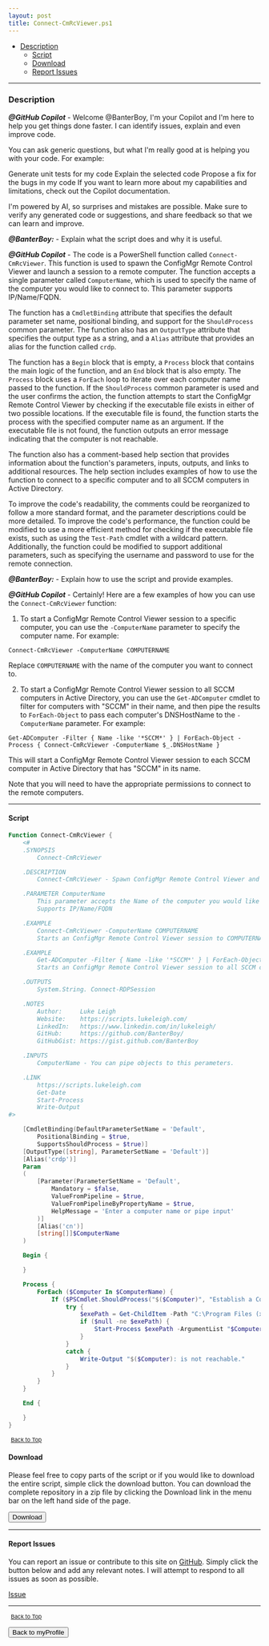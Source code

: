 ```yaml
---
layout: post
title: Connect-CmRcViewer.ps1
---
```


- [Description](#description)
  - [Script](#script)
  - [Download](#download)
  - [Report Issues](#report-issues)

---

### Description

**_@GitHub Copilot_** - Welcome @BanterBoy, I'm your Copilot and I'm here to help you get things done faster. I can identify issues, explain and even improve code.

You can ask generic questions, but what I'm really good at is helping you with your code. For example:

Generate unit tests for my code
Explain the selected code
Propose a fix for the bugs in my code
If you want to learn more about my capabilities and limitations, check out the Copilot documentation.

I'm powered by AI, so surprises and mistakes are possible. Make sure to verify any generated code or suggestions, and share feedback so that we can learn and improve.

**_@BanterBoy:_** - Explain what the script does and why it is useful.

**_@GitHub Copilot_** - The code is a PowerShell function called `Connect-CmRcViewer`. This function is used to spawn the ConfigMgr Remote Control Viewer and launch a session to a remote computer. The function accepts a single parameter called `ComputerName`, which is used to specify the name of the computer you would like to connect to. This parameter supports IP/Name/FQDN.

The function has a `CmdletBinding` attribute that specifies the default parameter set name, positional binding, and support for the `ShouldProcess` common parameter. The function also has an `OutputType` attribute that specifies the output type as a string, and a `Alias` attribute that provides an alias for the function called `crdp`.

The function has a `Begin` block that is empty, a `Process` block that contains the main logic of the function, and an `End` block that is also empty. The `Process` block uses a `ForEach` loop to iterate over each computer name passed to the function. If the `ShouldProcess` common parameter is used and the user confirms the action, the function attempts to start the ConfigMgr Remote Control Viewer by checking if the executable file exists in either of two possible locations. If the executable file is found, the function starts the process with the specified computer name as an argument. If the executable file is not found, the function outputs an error message indicating that the computer is not reachable.

The function also has a comment-based help section that provides information about the function's parameters, inputs, outputs, and links to additional resources. The help section includes examples of how to use the function to connect to a specific computer and to all SCCM computers in Active Directory.

To improve the code's readability, the comments could be reorganized to follow a more standard format, and the parameter descriptions could be more detailed. To improve the code's performance, the function could be modified to use a more efficient method for checking if the executable file exists, such as using the `Test-Path` cmdlet with a wildcard pattern. Additionally, the function could be modified to support additional parameters, such as specifying the username and password to use for the remote connection.

**_@BanterBoy:_** - Explain how to use the script and provide examples.

**_@GitHub Copilot_** - Certainly! Here are a few examples of how you can use the `Connect-CmRcViewer` function:

1. To start a ConfigMgr Remote Control Viewer session to a specific computer, you can use the `-ComputerName` parameter to specify the computer name. For example:

```
Connect-CmRcViewer -ComputerName COMPUTERNAME
```

Replace `COMPUTERNAME` with the name of the computer you want to connect to.

2. To start a ConfigMgr Remote Control Viewer session to all SCCM computers in Active Directory, you can use the `Get-ADComputer` cmdlet to filter for computers with "SCCM" in their name, and then pipe the results to `ForEach-Object` to pass each computer's DNSHostName to the `-ComputerName` parameter. For example:

```
Get-ADComputer -Filter { Name -like '*SCCM*' } | ForEach-Object -Process { Connect-CmRcViewer -ComputerName $_.DNSHostName }
```

This will start a ConfigMgr Remote Control Viewer session to each SCCM computer in Active Directory that has "SCCM" in its name.

Note that you will need to have the appropriate permissions to connect to the remote computers.

---

#### Script

```powershell
Function Connect-CmRcViewer {
	<#
	.SYNOPSIS
		Connect-CmRcViewer

	.DESCRIPTION
		Connect-CmRcViewer - Spawn ConfigMgr Remote Control Viewer and launches a session to a remote computer.

	.PARAMETER ComputerName
		This parameter accepts the Name of the computer you would like to connect to.
		Supports IP/Name/FQDN

	.EXAMPLE
		Connect-CmRcViewer -ComputerName COMPUTERNAME
		Starts an ConfigMgr Remote Control Viewer session to COMPUTERNAME

	.EXAMPLE
		Get-ADComputer -Filter { Name -like '*SCCM*' } | ForEach-Object -Process { Connect-CmRcViewer -ComputerName $_.DNSHostName }
		Starts an ConfigMgr Remote Control Viewer session to all SCCM computers in Active Directory

	.OUTPUTS
		System.String. Connect-RDPSession

	.NOTES
		Author:     Luke Leigh
		Website:    https://scripts.lukeleigh.com/
		LinkedIn:   https://www.linkedin.com/in/lukeleigh/
		GitHub:     https://github.com/BanterBoy/
		GitHubGist: https://gist.github.com/BanterBoy

	.INPUTS
		ComputerName - You can pipe objects to this perameters.

	.LINK
		https://scripts.lukeleigh.com
		Get-Date
		Start-Process
		Write-Output
#>

	[CmdletBinding(DefaultParameterSetName = 'Default',
		PositionalBinding = $true,
		SupportsShouldProcess = $true)]
	[OutputType([string], ParameterSetName = 'Default')]
	[Alias('crdp')]
	Param
	(
		[Parameter(ParameterSetName = 'Default',
			Mandatory = $false,
			ValueFromPipeline = $true,
			ValueFromPipelineByPropertyName = $true,
			HelpMessage = 'Enter a computer name or pipe input'
		)]
		[Alias('cn')]
		[string[]]$ComputerName
	)

	Begin {

	}

	Process {
		ForEach ($Computer In $ComputerName) {
			If ($PSCmdlet.ShouldProcess("$($Computer)", "Establish a ConfigMgr Remote Control Viewer connection")) {
				try {
					$exePath = Get-ChildItem -Path "C:\Program Files (x86)\Microsoft Endpoint Manager\AdminConsole\bin\i386\CmRcViewer.exe", "C:\Program Files (x86)\Microsoft Configuration Manager\AdminConsole\bin\i386\CmRcViewer.exe" -ErrorAction SilentlyContinue | Select-Object -ExpandProperty FullName -First 1
					if ($null -ne $exePath) {
						Start-Process $exePath -ArgumentList "$Computer"
					}
				}
				catch {
					Write-Output "$($Computer): is not reachable."
				}
			}
		}
	}

	End {

	}
}

```

<span style="font-size:11px;"><a href="#"><i class="fas fa-caret-up" aria-hidden="true" style="color: white; margin-right:5px;"></i>Back to Top</a></span>

#### Download

Please feel free to copy parts of the script or if you would like to download the entire script, simple click the download button. You can download the complete repository in a zip file by clicking the Download link in the menu bar on the left hand side of the page.

<button class="btn" type="submit" onclick="window.open('/PowerShell/functions/myProfile/Connect-CmRcViewer.ps1')">
    <i class="fa fa-cloud-download-alt">
    </i>
        Download
</button>

---

#### Report Issues

You can report an issue or contribute to this site on <a href="https://github.com/BanterBoy/scripts-blog/issues">GitHub</a>. Simply click the button below and add any relevant notes. I will attempt to respond to all issues as soon as possible.

<!-- Place this tag where you want the button to render. -->

<a class="github-button" href="https://github.com/BanterBoy/scripts-blog/issues/new?title=Connect-CmRcViewer.ps1&body=There is a problem with this function. Please find details below." data-show-count="true" aria-label="Issue BanterBoy/scripts-blog on GitHub">Issue</a>

---

<span style="font-size:11px;"><a href="#"><i class="fas fa-caret-up" aria-hidden="true" style="color: white; margin-right:5px;"></i>Back to Top</a></span>

<a href="/menu/_pages/myProfile.html">
    <button class="btn">
        <i class='fas fa-reply'>
        </i>
            Back to myProfile
    </button>
</a>

[1]: http://ecotrust-canada.github.io/markdown-toc
[2]: https://github.com/googlearchive/code-prettify
